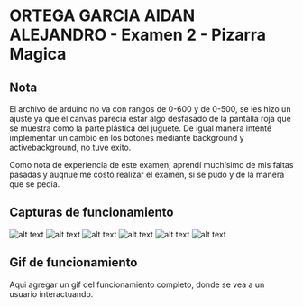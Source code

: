 ORTEGA GARCIA AIDAN ALEJANDRO - Examen 2 - Pizarra Magica
======

## Nota
El archivo de arduino no va con rangos de 0-600 y de 0-500, se les hizo un ajuste ya que
el canvas parecía estar algo desfasado de la pantalla roja que se muestra como la parte plástica
del juguete.
De igual manera intenté implementar un cambio en los botones mediante background y activebackground,
no tuve exito.

Como nota de experiencia de este examen, aprendí muchísimo de mis faltas pasadas y auqnue me costó
realizar el examen, sí se pudo y de la manera que se pedía.


## Capturas de funcionamiento
![alt text](ReadmeAssets/white_board.jpg "White Board")
![alt text](ReadmeAssets/green.jpg "Green Pencil")
![alt text](ReadmeAssets/blue.jpg "Blue Pencil")
![alt text](ReadmeAssets/red.jpg "Red Pencil")
![alt text](ReadmeAssets/black.jpg "Black Pencil")
![alt text](ReadmeAssets/mix.jpg "All the pencils")

## Gif de funcionamiento
Aqui agregar un gif del funcionamiento completo, donde se vea a un usuario interactuando.